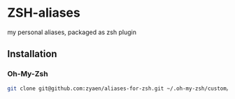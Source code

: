 # ZSH-aliases
 my personal aliases, packaged as zsh plugin
## Installation
### Oh-My-Zsh
```bash
git clone git@github.com:zyaen/aliases-for-zsh.git ~/.oh-my-zsh/custom/plugins/aliases
```
